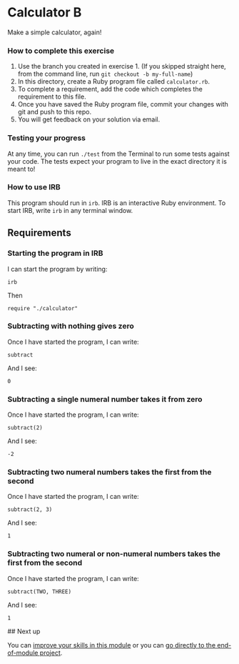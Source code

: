 # Calculator B

Make a simple calculator, again!

### How to complete this exercise

1. Use the branch you created in exercise 1. (If you skipped straight here, from the command line, run `git checkout -b my-full-name`)
2. In this directory, create a Ruby program file called `calculator.rb`.
3. To complete a requirement, add the code which completes the requirement to this file.
3. Once you have saved the Ruby program file, commit your changes with git and push to this repo.
4. You will get feedback on your solution via email.

### Testing your progress

At any time, you can run `./test` from the Terminal to run some tests against your code. The tests expect your program to live in the exact directory it is meant to!

### How to use IRB

This program should run in `irb`. IRB is an interactive Ruby environment. To start IRB, write `irb` in any terminal window.

## Requirements

### Starting the program in IRB

I can start the program by writing:

`irb`

Then 

`require "./calculator"`

### Subtracting with nothing gives zero

Once I have started the program, I can write:

```
subtract
```

And I see:

```
0
```

### Subtracting a single numeral number takes it from zero

Once I have started the program, I can write:

```
subtract(2)
```

And I see:

```
-2
```

### Subtracting two numeral numbers takes the first from the second

Once I have started the program, I can write:

```
subtract(2, 3)
```

And I see:

```
1
```

### Subtracting two numeral or non-numeral numbers takes the first from the second

Once I have started the program, I can write:

```
subtract(TWO, THREE)
```

And I see: 

```
1
```

## Next up

You can [improve your skills in this module](../1C) or you can [go directly to the end-of-module project](../1/END_OF_MODULE.md).
